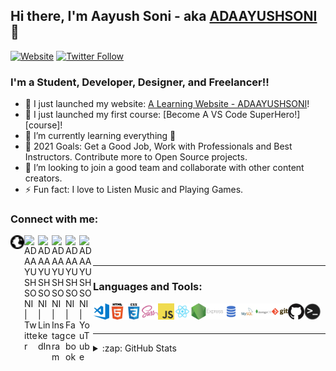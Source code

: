 ## Hi there, I'm Aayush Soni - aka [ADAAYUSHSONI][website] 👋

[![Website](https://img.shields.io/website?label=ADAAYUSHSONI&style=for-the-badge&up_color=critical&up_message=OnGoing%21&url=https%3A%2F%2Fa-a-y-u-s-h-s-o-n-i.github.io%2FADAAYUSHSONI%2F)](https://a-a-y-u-s-h-s-o-n-i.github.io/ADAAYUSHSONI/)
[![Twitter Follow](https://img.shields.io/twitter/follow/Aayush_soni_?color=1DA1F2&logo=twitter&style=for-the-badge)](https://twitter.com/intent/follow?original_referer=https%3A%2F%2Fgithub.com%2FADAAYUSHSONI&screen_name=Aayush_soni_)

### I'm a Student, Developer, Designer, and Freelancer!!

- 🔭 I just launched my website: [A Learning Website - ADAAYUSHSONI][website]!
- 🔭 I just launched my first course: [Become A VS Code SuperHero!][course]!
- 🌱 I’m currently learning everything 🤣
- 🥅 2021 Goals: Get a Good Job, Work with Professionals and Best Instructors. Contribute more to Open Source projects.
- 👯 I’m looking to join a good team and collaborate with other content creators.
- ⚡ Fun fact: I love to Listen Music and Playing Games.

### Connect with me:

[<img align="left" alt="ADAAYUSHSONI" width="22px" src="https://raw.githubusercontent.com/iconic/open-iconic/master/svg/globe.svg" />][website]
[<img align="left" alt="ADAAYUSHSONI | Twitter" width="22px" src="https://cdn.jsdelivr.net/npm/simple-icons@v3/icons/twitter.svg" />][twitter]
[<img align="left" alt="ADAAYUSHSONI | LinkedIn" width="22px" src="https://cdn.jsdelivr.net/npm/simple-icons@v3/icons/linkedin.svg" />][linkedin]
[<img align="left" alt="ADAAYUSHSONI | Instagram" width="22px" src="https://cdn.jsdelivr.net/npm/simple-icons@v3/icons/instagram.svg" />][instagram]
[<img align="left" alt="ADAAYUSHSONI | Facebook" width="22px" src="https://cdn.jsdelivr.net/npm/simple-icons@3.13.0/icons/facebook.svg" />][facebook]
[<img align="left" alt="ADAAYUSHSONI | YouTube" width="22px" src="https://cdn.jsdelivr.net/npm/simple-icons@v3/icons/youtube.svg" />][youtube]

<br>
<br>

---

### Languages and Tools:
[<img align="left" alt="Visual Studio Code" width="26px" src="https://raw.githubusercontent.com/github/explore/80688e429a7d4ef2fca1e82350fe8e3517d3494d/topics/visual-studio-code/visual-studio-code.png" />][website]
[<img align="left" alt="HTML5" width="26px" src="https://raw.githubusercontent.com/github/explore/80688e429a7d4ef2fca1e82350fe8e3517d3494d/topics/html/html.png" />][website]
[<img align="left" alt="CSS3" width="26px" src="https://raw.githubusercontent.com/github/explore/80688e429a7d4ef2fca1e82350fe8e3517d3494d/topics/css/css.png" />][website]
[<img align="left" alt="Sass" width="26px" src="https://raw.githubusercontent.com/github/explore/80688e429a7d4ef2fca1e82350fe8e3517d3494d/topics/sass/sass.png" />][website]
[<img align="left" alt="JavaScript" width="26px" src="https://raw.githubusercontent.com/github/explore/80688e429a7d4ef2fca1e82350fe8e3517d3494d/topics/javascript/javascript.png" />][website]
[<img align="left" alt="React" width="26px" src="https://raw.githubusercontent.com/github/explore/80688e429a7d4ef2fca1e82350fe8e3517d3494d/topics/react/react.png" />][website]
[<img align="left" alt="Node.js" width="26px" src="https://raw.githubusercontent.com/github/explore/80688e429a7d4ef2fca1e82350fe8e3517d3494d/topics/nodejs/nodejs.png" />][website]
[<img align="left" alt="Express" width="26px" src="https://raw.githubusercontent.com/github/explore/361e2821e2dea67711cde99c9c40ed357061cf27/topics/express/express.png" />][website]
[<img align="left" alt="SQL" width="26px" src="https://raw.githubusercontent.com/github/explore/80688e429a7d4ef2fca1e82350fe8e3517d3494d/topics/sql/sql.png" />][website]
[<img align="left" alt="MySQL" width="26px" src="https://raw.githubusercontent.com/github/explore/80688e429a7d4ef2fca1e82350fe8e3517d3494d/topics/mysql/mysql.png" />][website]
[<img align="left" alt="MongoDB" width="26px" src="https://raw.githubusercontent.com/github/explore/80688e429a7d4ef2fca1e82350fe8e3517d3494d/topics/mongodb/mongodb.png" />][website]
[<img align="left" alt="Git" width="26px" src="https://raw.githubusercontent.com/github/explore/80688e429a7d4ef2fca1e82350fe8e3517d3494d/topics/git/git.png" />][website]
[<img align="left" alt="GitHub" width="26px" src="https://raw.githubusercontent.com/github/explore/78df643247d429f6cc873026c0622819ad797942/topics/github/github.png" />][website]
[<img align="left" alt="Terminal" width="26px" src="https://raw.githubusercontent.com/github/explore/80688e429a7d4ef2fca1e82350fe8e3517d3494d/topics/terminal/terminal.png" />][website]

<br>
<br>

---

<details>
  <summary>:zap: GitHub Stats</summary>

  <img align="left" alt="ADAAYUSHSONI's GitHub Stats" src="https://github-readme-stats.vercel.app/api?username=A-a-y-u-s-h-s-o-n-i&show_icons=true&hide_border=true" />

</details>

[website]: https://a-a-y-u-s-h-s-o-n-i.github.io/ADAAYUSHSONI/
[twitter]: https://twitter.com/Aayush_soni_
[linkedin]: https://www.linkedin.com/in/aayush-soni/
[instagram]: https://www.instagram.com/a_a_y_u_s_h_s_o_n_i/
[facebook]: https://www.facebook.com/ADAAYUSHSONI
[github]: https://github.com/A-a-y-u-s-h-s-o-n-i
[youtube]: https://www.youtube.com/channel/UC5_s3ddEDTFcmQfbwDDkOWg